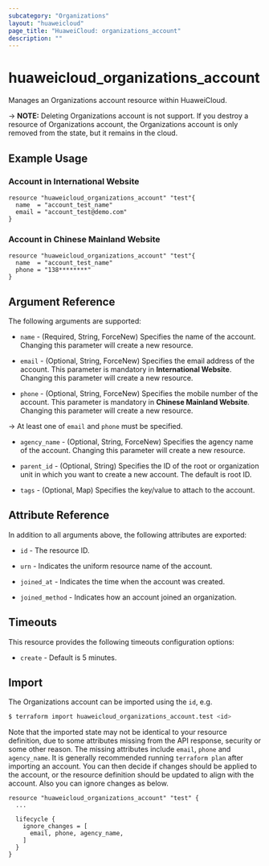 ```yaml
---
subcategory: "Organizations"
layout: "huaweicloud"
page_title: "HuaweiCloud: organizations_account"
description: ""
---
```


# huaweicloud_organizations_account

Manages an Organizations account resource within HuaweiCloud.

-> **NOTE:** Deleting Organizations account is not support. If you destroy a resource of Organizations account,
the Organizations account is only removed from the state, but it remains in the cloud.

## Example Usage

### Account in International Website

```hcl
resource "huaweicloud_organizations_account" "test"{
  name  = "account_test_name"
  email = "account_test@demo.com"
}
```

### Account in Chinese Mainland Website

```hcl
resource "huaweicloud_organizations_account" "test"{
  name  = "account_test_name"
  phone = "138********"
}
```

## Argument Reference

The following arguments are supported:

* `name` - (Required, String, ForceNew) Specifies the name of the account.
  Changing this parameter will create a new resource.

* `email` - (Optional, String, ForceNew) Specifies the email address of the account.
  This parameter is mandatory in **International Website**.
  Changing this parameter will create a new resource.

* `phone` - (Optional, String, ForceNew) Specifies the mobile number of the account.
  This parameter is mandatory in **Chinese Mainland Website**.
  Changing this parameter will create a new resource.

-> At least one of `email` and `phone` must be specified.

* `agency_name` - (Optional, String, ForceNew) Specifies the agency name of the account.
  Changing this parameter will create a new resource.

* `parent_id` - (Optional, String) Specifies the ID of the root or organization unit in which you want to create a new
  account. The default is root ID.

* `tags` - (Optional, Map) Specifies the key/value to attach to the account.

## Attribute Reference

In addition to all arguments above, the following attributes are exported:

* `id` - The resource ID.

* `urn` - Indicates the uniform resource name of the account.

* `joined_at` - Indicates the time when the account was created.

* `joined_method` - Indicates how an account joined an organization.

## Timeouts

This resource provides the following timeouts configuration options:

* `create` - Default is 5 minutes.

## Import

The Organizations account can be imported using the `id`, e.g.

```bash
$ terraform import huaweicloud_organizations_account.test <id>
```

Note that the imported state may not be identical to your resource definition, due to some attributes missing from the
API response, security or some other reason.
The missing attributes include `email`, `phone` and `agency_name`.
It is generally recommended running `terraform plan` after importing an account.
You can then decide if changes should be applied to the account, or the resource definition should be updated to
align with the account. Also you can ignore changes as below.

```hcl
resource "huaweicloud_organizations_account" "test" {
  ...

  lifecycle {
    ignore_changes = [
      email, phone, agency_name,
    ]
  }
}
```
